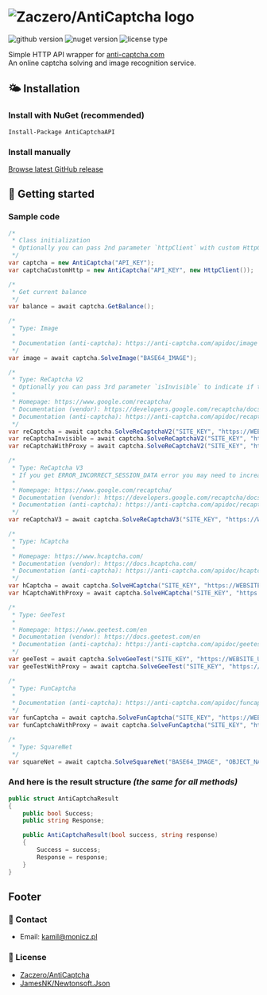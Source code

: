 # ![Zaczero/AntiCaptcha logo](https://github.com/Zaczero/AntiCaptcha/blob/master/resources/AntiCaptcha.png)

![github version](https://img.shields.io/github/release/Zaczero/AntiCaptcha.svg)
![nuget version](https://img.shields.io/nuget/v/AntiCaptchaAPI.svg)
![license type](https://img.shields.io/github/license/Zaczero/AntiCaptcha.svg)

Simple HTTP API wrapper for [anti-captcha.com](https://anti-captcha.com/)  
An online captcha solving and image recognition service.

## 🌤️ Installation

### Install with NuGet (recommended)

`Install-Package AntiCaptchaAPI`

### Install manually

[Browse latest GitHub release](https://github.com/Zaczero/AntiCaptcha/releases/latest)

## 🏁 Getting started

### Sample code

```cs
/*
 * Class initialization
 * Optionally you can pass 2nd parameter `httpClient` with custom HttpClient to use while requesting API
 */
var captcha = new AntiCaptcha("API_KEY");
var captchaCustomHttp = new AntiCaptcha("API_KEY", new HttpClient());

/*
 * Get current balance
 */
var balance = await captcha.GetBalance();

/*
 * Type: Image
 *
 * Documentation (anti-captcha): https://anti-captcha.com/apidoc/image
 */
var image = await captcha.SolveImage("BASE64_IMAGE");

/*
 * Type: ReCaptcha V2
 * Optionally you can pass 3rd parameter `isInvisible` to indicate if the reCaptcha is setup as invisible
 *
 * Homepage: https://www.google.com/recaptcha/
 * Documentation (vendor): https://developers.google.com/recaptcha/docs/display
 * Documentation (anti-captcha): https://anti-captcha.com/apidoc/recaptcha
 */
var reCaptcha = await captcha.SolveReCaptchaV2("SITE_KEY", "https://WEBSITE_URL");
var reCaptchaInvisible = await captcha.SolveReCaptchaV2("SITE_KEY", "https://WEBSITE_URL", true);
var reCaptchaWithProxy = await captcha.SolveReCaptchaV2("SITE_KEY", "https://WEBSITE_URL", new AntiCaptchaProxy(ProxyType.Http, "PROXY_ADDRESS", 8080), "USER_AGENT");

/*
 * Type: ReCaptcha V3
 * If you get ERROR_INCORRECT_SESSION_DATA error you may need to increase minScore value
 *
 * Homepage: https://www.google.com/recaptcha/
 * Documentation (vendor): https://developers.google.com/recaptcha/docs/v3
 * Documentation (anti-captcha): https://anti-captcha.com/apidoc/recaptcha
 */
var reCaptchaV3 = await captcha.SolveReCaptchaV3("SITE_KEY", "https://WEBSITE_URL", 0.9, "SOME_ACTION");

/*
 * Type: hCaptcha
 *
 * Homepage: https://www.hcaptcha.com/
 * Documentation (vendor): https://docs.hcaptcha.com/
 * Documentation (anti-captcha): https://anti-captcha.com/apidoc/hcaptcha
 */
var hCaptcha = await captcha.SolveHCaptcha("SITE_KEY", "https://WEBSITE_URL");
var hCaptchaWithProxy = await captcha.SolveHCaptcha("SITE_KEY", "https://WEBSITE_URL", new AntiCaptchaProxy(ProxyType.Http, "PROXY_ADDRESS", 8080), "USER_AGENT");

/*
 * Type: GeeTest
 *
 * Homepage: https://www.geetest.com/en
 * Documentation (vendor): https://docs.geetest.com/en
 * Documentation (anti-captcha): https://anti-captcha.com/apidoc/geetest
 */
var geeTest = await captcha.SolveGeeTest("SITE_KEY", "https://WEBSITE_URL", "CHALLENGE");
var geeTestWithProxy = await captcha.SolveGeeTest("SITE_KEY", "https://WEBSITE_URL", "CHALLENGE", new AntiCaptchaProxy(ProxyType.Http, "PROXY_ADDRESS", 8080), "USER_AGENT");

/*
 * Type: FunCaptcha
 *
 * Documentation (anti-captcha): https://anti-captcha.com/apidoc/funcaptcha
 */
var funCaptcha = await captcha.SolveFunCaptcha("SITE_KEY", "https://WEBSITE_URL");
var funCaptchaWithProxy = await captcha.SolveFunCaptcha("SITE_KEY", "https://WEBSITE_URL", new AntiCaptchaProxy(ProxyType.Http, "PROXY_ADDRESS", 8080), "USER_AGENT");

/*
 * Type: SquareNet
 */
var squareNet = await captcha.SolveSquareNet("BASE64_IMAGE", "OBJECT_NAME", 3, 3);
```

### And here is the result structure *(the same for all methods)*

```cs
public struct AntiCaptchaResult
{
    public bool Success;
    public string Response;

    public AntiCaptchaResult(bool success, string response)
    {
        Success = success;
        Response = response;
    }
}
```

## Footer

### 📧 Contact

* Email: [kamil@monicz.pl](mailto:kamil@monicz.pl)

### 📃 License

* [Zaczero/AntiCaptcha](https://github.com/Zaczero/AntiCaptcha/blob/master/LICENSE)
* [JamesNK/Newtonsoft.Json](https://github.com/JamesNK/Newtonsoft.Json/blob/master/LICENSE.md)
